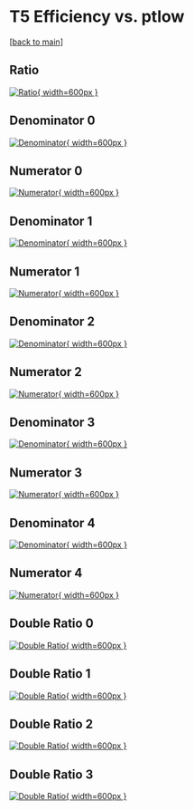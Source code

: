 # T5 Efficiency vs. ptlow

[[back to main](./)]



## Ratio

[![Ratio](../mtv/var/T5_loweta_0_-1_eff_ptlow.png){ width=600px }](../mtv/var/T5_loweta_0_-1_eff_ptlow.pdf)

## Denominator 0

[![Denominator](../mtv/den/T5_loweta_0_-1_eff_ptlow_den0.png){ width=600px }](../mtv/den/T5_loweta_0_-1_eff_ptlow_den0.pdf)

## Numerator 0

[![Numerator](../mtv/num/T5_loweta_0_-1_eff_ptlow_num0.png){ width=600px }](../mtv/num/T5_loweta_0_-1_eff_ptlow_num0.pdf)

## Denominator 1

[![Denominator](../mtv/den/T5_loweta_0_-1_eff_ptlow_den1.png){ width=600px }](../mtv/den/T5_loweta_0_-1_eff_ptlow_den1.pdf)

## Numerator 1

[![Numerator](../mtv/num/T5_loweta_0_-1_eff_ptlow_num1.png){ width=600px }](../mtv/num/T5_loweta_0_-1_eff_ptlow_num1.pdf)

## Denominator 2

[![Denominator](../mtv/den/T5_loweta_0_-1_eff_ptlow_den2.png){ width=600px }](../mtv/den/T5_loweta_0_-1_eff_ptlow_den2.pdf)

## Numerator 2

[![Numerator](../mtv/num/T5_loweta_0_-1_eff_ptlow_num2.png){ width=600px }](../mtv/num/T5_loweta_0_-1_eff_ptlow_num2.pdf)

## Denominator 3

[![Denominator](../mtv/den/T5_loweta_0_-1_eff_ptlow_den3.png){ width=600px }](../mtv/den/T5_loweta_0_-1_eff_ptlow_den3.pdf)

## Numerator 3

[![Numerator](../mtv/num/T5_loweta_0_-1_eff_ptlow_num3.png){ width=600px }](../mtv/num/T5_loweta_0_-1_eff_ptlow_num3.pdf)

## Denominator 4

[![Denominator](../mtv/den/T5_loweta_0_-1_eff_ptlow_den4.png){ width=600px }](../mtv/den/T5_loweta_0_-1_eff_ptlow_den4.pdf)

## Numerator 4

[![Numerator](../mtv/num/T5_loweta_0_-1_eff_ptlow_num4.png){ width=600px }](../mtv/num/T5_loweta_0_-1_eff_ptlow_num4.pdf)

## Double Ratio 0

[![Double Ratio](../mtv/ratio/T5_loweta_0_-1_eff_ptlow_ratio0.png){ width=600px }](../mtv/ratio/T5_loweta_0_-1_eff_ptlow_ratio0.pdf)

## Double Ratio 1

[![Double Ratio](../mtv/ratio/T5_loweta_0_-1_eff_ptlow_ratio1.png){ width=600px }](../mtv/ratio/T5_loweta_0_-1_eff_ptlow_ratio1.pdf)

## Double Ratio 2

[![Double Ratio](../mtv/ratio/T5_loweta_0_-1_eff_ptlow_ratio2.png){ width=600px }](../mtv/ratio/T5_loweta_0_-1_eff_ptlow_ratio2.pdf)

## Double Ratio 3

[![Double Ratio](../mtv/ratio/T5_loweta_0_-1_eff_ptlow_ratio3.png){ width=600px }](../mtv/ratio/T5_loweta_0_-1_eff_ptlow_ratio3.pdf)

